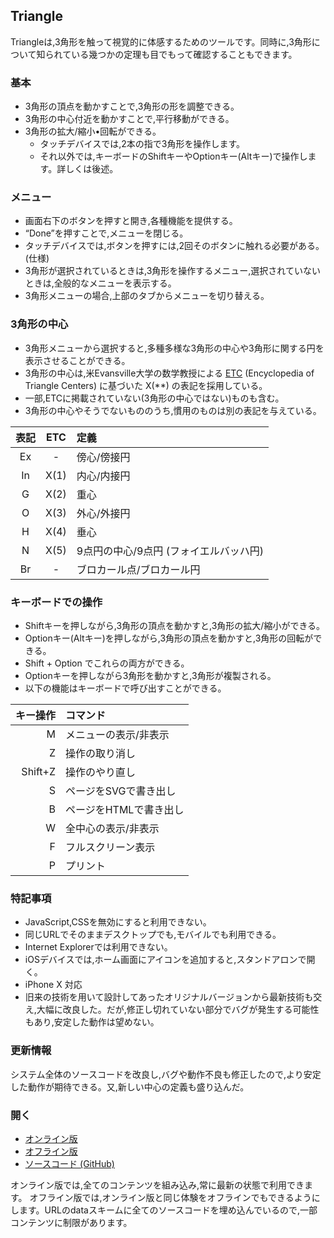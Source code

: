 ## Triangle

Triangleは,3角形を触って視覚的に体感するためのツールです。同時に,3角形について知られている幾つかの定理も目でもって確認することもできます。

### 基本
- 3角形の頂点を動かすことで,3角形の形を調整できる。
- 3角形の中心付近を動かすことで,平行移動ができる。
- 3角形の拡大/縮小•回転ができる。
    * タッチデバイスでは,2本の指で3角形を操作します。
    * それ以外では,キーボードのShiftキーやOptionキー(Altキー)で操作します。詳しくは後述。

### メニュー
- 画面右下のボタンを押すと開き,各種機能を提供する。
- “Done”を押すことで,メニューを閉じる。
- タッチデバイスでは,ボタンを押すには,2回そのボタンに触れる必要がある。(仕様)
- 3角形が選択されているときは,3角形を操作するメニュー,選択されていないときは,全般的なメニューを表示する。
- 3角形メニューの場合,上部のタブからメニューを切り替える。

### 3角形の中心
- 3角形メニューから選択すると,多種多様な3角形の中心や3角形に関する円を表示させることができる。
- 3角形の中心は,米Evansville大学の数学教授による [ETC](http://faculty.evansville.edu/ck6/encyclopedia/ETC.html "Encyclopedia of Triangle Centers") (Encyclopedia of Triangle Centers) に基づいた X(**) の表記を採用している。
- 一部,ETCに掲載されていない(3角形の中心ではない)ものも含む。
- 3角形の中心やそうでないもののうち,慣用のものは別の表記を与えている。

| 表記 | ETC  | 定義                             |
|:---:|:----:|:---------------------------------|
| Ex  |   -  | 傍心/傍接円                        |
| In  | X(1) | 内心/内接円                        |
|  G  | X(2) | 重心                              |
|  O  | X(3) | 外心/外接円                        |
|  H  | X(4) | 垂心                              |
|  N  | X(5) | 9点円の中心/9点円 (フォイエルバッハ円) |
| Br  |   -  | ブロカール点/ブロカール円             |

### キーボードでの操作
- Shiftキーを押しながら,3角形の頂点を動かすと,3角形の拡大/縮小ができる。
- Optionキー(Altキー)を押しながら,3角形の頂点を動かすと,3角形の回転ができる。
- Shift + Option でこれらの両方ができる。
- Optionキーを押しながら3角形を動かすと,3角形が複製される。
- 以下の機能はキーボードで呼び出すことができる。

| キー操作  | コマンド      |
|--------:|:-------------|
| M | メニューの表示/非表示  |
| Z | 操作の取り消し        |
| Shift+Z | 操作のやり直し  |
| S | ページをSVGで書き出し  |
| B | ページをHTMLで書き出し |
| W | 全中心の表示/非表示    |
| F | フルスクリーン表示     |
| P | プリント             |

### 特記事項
- JavaScript,CSSを無効にすると利用できない。
- 同じURLでそのままデスクトップでも,モバイルでも利用できる。
- Internet Explorerでは利用できない。
- iOSデバイスでは,ホーム画面にアイコンを追加すると,スタンドアロンで開く。
- iPhone X 対応
- 旧来の技術を用いて設計してあったオリジナルバージョンから最新技術も交え,大幅に改良した。だが,修正し切れていない部分でバグが発生する可能性もあり,安定した動作は望めない。

### 更新情報
システム全体のソースコードを改良し,バグや動作不良も修正したので,より安定した動作が期待できる。又,新しい中心の定義も盛り込んだ。

### 開く
- [オンライン版](https://akimikimikimikimikimikimika.github.io/Triangle/Triangle.html "Triangleオンライン版")
- [オフライン版](https://akimikimikimikimikimikimika.github.io/Triangle/offline.html "Triangleオフライン版")
- [ソースコード (GitHub)](https://github.com/akimikimikimikimikimikimika/Triangle/ "ソースコード")

オンライン版では,全てのコンテンツを組み込み,常に最新の状態で利用できます。
オフライン版では,オンライン版と同じ体験をオフラインでもできるようにします。URLのdataスキームに全てのソースコードを埋め込んでいるので,一部コンテンツに制限があります。
